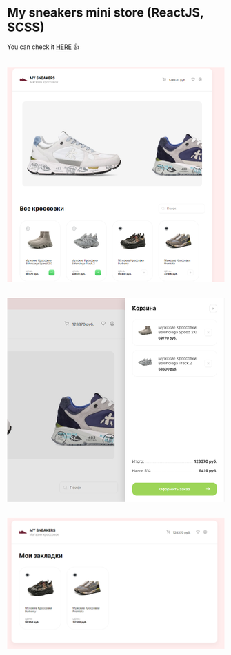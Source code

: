 # My sneakers mini store (ReactJS, SCSS)

You can check it [HERE](https://artemtricks.github.io/Portfolio_sneakers/) :+1:
<br>
<br>
<br>
![screenshots](https://github.com/artemtricks/Portfolio_sneakers/blob/main/image/1.png)
<br>
<br>
<br>
![screenshots](https://github.com/artemtricks/Portfolio_sneakers/blob/main/image/2.png)
<br>
<br>
<br>
![screenshots](https://github.com/artemtricks/Portfolio_sneakers/blob/main/image/3.png)


